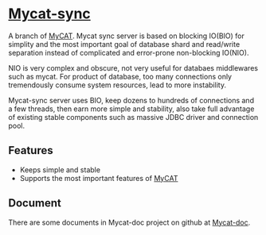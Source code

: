 # [Mycat-sync](https://github.com/little-pan/mycat-sync)

A branch of [MyCAT](http://mycat.io/). Mycat sync server is based on blocking IO(BIO) for simplity and the most
important goal of database shard and read/write separation instead of complicated and error-prone non-blocking IO(NIO).

NIO is very complex and obscure, not very useful for databaes middlewares such as mycat. For product of database, too
many connections only tremendously consume system resources, lead to more instability.

Mycat-sync server uses BIO, keep dozens to hundreds of connections and a few threads, then earn more simple and
stability, also take full advantage of existing stable components such as massive JDBC driver and connection pool.

## Features

* Keeps simple and stable
* Supports the most important features of [MyCAT](http://mycat.io/)

## Document

There are some documents in Mycat-doc project on github at [Mycat-doc](https://github.com/MyCATApache/Mycat-doc).
